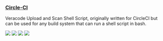 ### [Circle-CI](https://github.com/unregistered436/veracode-integrations/tree/master/shell-script)

Veracode Upload and Scan Shell Script, originally written for CircleCI but can be used for any build system that can run a shell script in bash.

![](https://img.shields.io/github/stars/unregistered436/veracode-integrations.svg)
![](https://img.shields.io/github/languages/top/unregistered436/veracode-integrations)
![](https://img.shields.io/github/contributors/unregistered436/veracode-integrations)
[![](https://img.shields.io/github/followers/unregistered436?label=unregistered436&style=social)](https://github.com/unregistered436)
